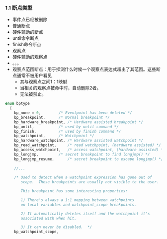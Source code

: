 



### 1.1 断点类型

- 事件点已经被删除
- 普通断点
- 硬件辅助的断点
- until命令断点
- finish命令断点
- 观察点
- 硬件辅助的观察点
- 。。。
- 观察点范围断点：用于探测什么时候一个观察点表达式超出了其范围。这些断点通常不被用户看见
  - 其与观察点之间1：1映射
  - 当相关的观察点被命中时，自动删除2者。
  - 无法被禁止。

```c
enum bptype
  {
    bp_none = 0,		/* Eventpoint has been deleted */
    bp_breakpoint,		/* Normal breakpoint */
    bp_hardware_breakpoint,	/* Hardware assisted breakpoint */
    bp_until,			/* used by until command */
    bp_finish,			/* used by finish command */
    bp_watchpoint,		/* Watchpoint */
    bp_hardware_watchpoint,	/* Hardware assisted watchpoint */
    bp_read_watchpoint,		/* read watchpoint, (hardware assisted) */
    bp_access_watchpoint,	/* access watchpoint, (hardware assisted) */
    bp_longjmp,			/* secret breakpoint to find longjmp() */
    bp_longjmp_resume,		/* secret breakpoint to escape longjmp() */
        
    //...
        
    /* Used to detect when a watchpoint expression has gone out of
       scope.  These breakpoints are usually not visible to the user.

       This breakpoint has some interesting properties:

       1) There's always a 1:1 mapping between watchpoints
       on local variables and watchpoint_scope breakpoints.

       2) It automatically deletes itself and the watchpoint it's
       associated with when hit.

       3) It can never be disabled.  */
    bp_watchpoint_scope,
```

